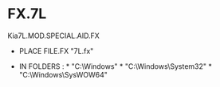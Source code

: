 # FX.7L
 Kia7L.MOD.SPECIAL.AID.FX

- PLACE FILE.FX "7L.fx"

- IN FOLDERS :	* "C:\Windows\"
		* "C:\Windows\System32\"
		* "C:\Windows\SysWOW64\"